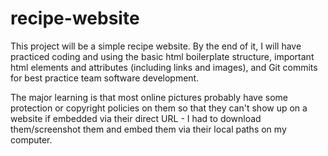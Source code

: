 # recipe-website

This project will be a simple recipe website. By the end of it, I will have practiced coding and using the basic html boilerplate structure, important html elements and attributes (including links and images), and Git commits for best practice team software development.

The major learning is that most online pictures probably have some protection or copyright policies on them so that they can't show up on a website if embedded via their direct URL - I had to download them/screenshot them and embed them via their local paths on my computer.